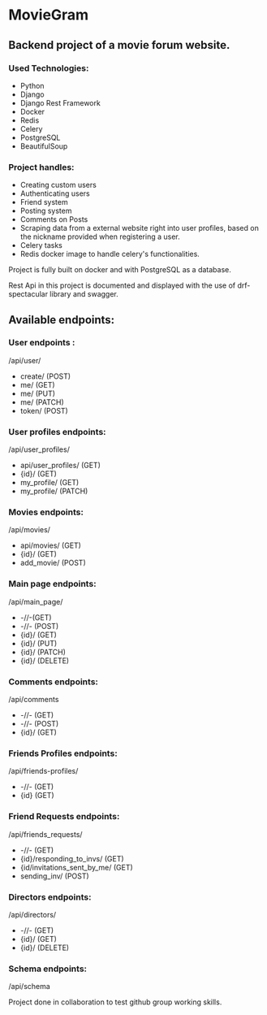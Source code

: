 # MovieGram
## Backend project of a movie forum website.
### Used Technologies:
- Python
- Django
- Django Rest Framework
- Docker
- Redis
- Celery
- PostgreSQL
- BeautifulSoup
### Project handles:
- Creating custom users
- Authenticating users
- Friend system
- Posting system
- Comments on Posts
- Scraping data from a external website right into user profiles, based on the nickname provided when registering a user.
- Celery tasks 
- Redis docker image to handle celery's functionalities.

Project is fully built on docker and with PostgreSQL as a database. 

Rest Api in this project is documented and displayed with the use of drf-spectacular library and swagger.
## Available endpoints:
### User endpoints :
/api/user/
- create/ (POST)
- me/ (GET)
- me/ (PUT)
- me/ (PATCH)
- token/ (POST)
### User profiles endpoints:
/api/user_profiles/
- api/user_profiles/ (GET)
- {id}/ (GET)
- my_profile/ (GET)
- my_profile/ (PATCH)
### Movies endpoints:
/api/movies/
- api/movies/ (GET)
- {id}/ (GET)
- add_movie/ (POST)
### Main page endpoints:
/api/main_page/
- -//-(GET)
- -//- (POST)
- {id}/ (GET)
- {id}/ (PUT)
- {id}/ (PATCH)
- {id}/ (DELETE)
### Comments endpoints:
/api/comments
- -//- (GET)
- -//- (POST)
- {id}/ (GET)
### Friends Profiles endpoints:
/api/friends-profiles/ 
- -//- (GET)
- {id} (GET)
### Friend Requests endpoints:
/api/friends_requests/
- -//- (GET)
- {id}/responding_to_invs/ (GET)
- {id/invitations_sent_by_me/ (GET)
- sending_inv/ (POST)
### Directors endpoints:
/api/directors/
- -//- (GET)
- {id}/ (GET)
- {id}/ (DELETE)
### Schema endpoints:
/api/schema

Project done in collaboration to test github group working skills. 


